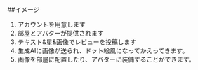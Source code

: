 ##イメージ
1. アカウントを用意します
2. 部屋とアバターが提供されます
3. テキスト&星&画像でレビューを投稿します
4. 生成AIに画像が送られ、ドット絵風になってかえってきます。
5. 画像を部屋に配置したり、アバターに装備することができます。
